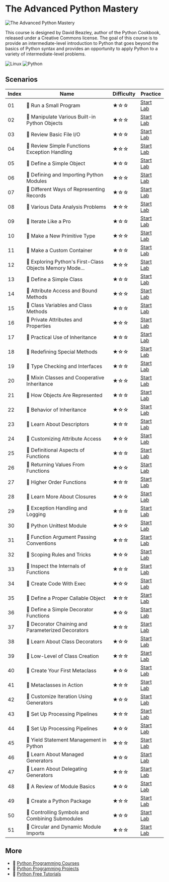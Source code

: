 # The Advanced Python Mastery

![The Advanced Python Mastery](https://cover-creator.labex.io/the-advanced-python-mastery.png)

This course is designed by David Beazley, author of the Python Cookbook, released under a Creative Commons license. The goal of this course is to provide an intermediate-level introduction to Python that goes beyond the basics of Python syntax and provides an opportunity to apply Python to a variety of intermediate-level problems.

![Linux](https://img.shields.io/badge/Linux-whitesmoke?style=for-the-badge&logo=linux)
![Python](https://img.shields.io/badge/Python-whitesmoke?style=for-the-badge&logo=python)


## Scenarios

|   Index | Name                                                    | Difficulty   | Practice                                                             |
|---------|---------------------------------------------------------|--------------|----------------------------------------------------------------------|
|      01 | 📖 Run a Small Program                                   | ★☆☆          | <a target='_blank' href='https://labex.io/labs/132390'>Start Lab</a> |
|      02 | 📖 Manipulate Various Built-in Python Objects            | ★☆☆          | <a target='_blank' href='https://labex.io/labs/132391'>Start Lab</a> |
|      03 | 📖 Review Basic File I/O                                 | ★☆☆          | <a target='_blank' href='https://labex.io/labs/132392'>Start Lab</a> |
|      04 | 📖 Review Simple Functions Exception Handling            | ★☆☆          | <a target='_blank' href='https://labex.io/labs/132393'>Start Lab</a> |
|      05 | 📖 Define a Simple Object                                | ★☆☆          | <a target='_blank' href='https://labex.io/labs/132394'>Start Lab</a> |
|      06 | 📖 Defining and Importing Python Modules                 | ★☆☆          | <a target='_blank' href='https://labex.io/labs/132395'>Start Lab</a> |
|      07 | 📖 Different Ways of Representing Records                | ★☆☆          | <a target='_blank' href='https://labex.io/labs/132428'>Start Lab</a> |
|      08 | 📖 Various Data Analysis Problems                        | ★☆☆          | <a target='_blank' href='https://labex.io/labs/132438'>Start Lab</a> |
|      09 | 📖 Iterate Like a Pro                                    | ★☆☆          | <a target='_blank' href='https://labex.io/labs/132442'>Start Lab</a> |
|      10 | 📖 Make a New Primitive Type                             | ★☆☆          | <a target='_blank' href='https://labex.io/labs/132443'>Start Lab</a> |
|      11 | 📖 Make a Custom Container                               | ★☆☆          | <a target='_blank' href='https://labex.io/labs/132444'>Start Lab</a> |
|      12 | 📖 Exploring Python's First-Class Objects Memory Mode... | ★☆☆          | <a target='_blank' href='https://labex.io/labs/132489'>Start Lab</a> |
|      13 | 📖 Define a Simple Class                                 | ★☆☆          | <a target='_blank' href='https://labex.io/labs/132490'>Start Lab</a> |
|      14 | 📖 Attribute Access and Bound Methods                    | ★☆☆          | <a target='_blank' href='https://labex.io/labs/132491'>Start Lab</a> |
|      15 | 📖 Class Variables and Class Methods                     | ★☆☆          | <a target='_blank' href='https://labex.io/labs/132493'>Start Lab</a> |
|      16 | 📖 Private Attributes and Properties                     | ★☆☆          | <a target='_blank' href='https://labex.io/labs/132494'>Start Lab</a> |
|      17 | 📖 Practical Use of Inheritance                          | ★☆☆          | <a target='_blank' href='https://labex.io/labs/132495'>Start Lab</a> |
|      18 | 📖 Redefining Special Methods                            | ★☆☆          | <a target='_blank' href='https://labex.io/labs/132496'>Start Lab</a> |
|      19 | 📖 Type Checking and Interfaces                          | ★☆☆          | <a target='_blank' href='https://labex.io/labs/132497'>Start Lab</a> |
|      20 | 📖 Mixin Classes and Cooperative Inheritance             | ★☆☆          | <a target='_blank' href='https://labex.io/labs/132498'>Start Lab</a> |
|      21 | 📖 How Objects Are Represented                           | ★☆☆          | <a target='_blank' href='https://labex.io/labs/132499'>Start Lab</a> |
|      22 | 📖 Behavior of Inheritance                               | ★☆☆          | <a target='_blank' href='https://labex.io/labs/132500'>Start Lab</a> |
|      23 | 📖 Learn About Descriptors                               | ★☆☆          | <a target='_blank' href='https://labex.io/labs/132501'>Start Lab</a> |
|      24 | 📖 Customizing Attribute Access                          | ★☆☆          | <a target='_blank' href='https://labex.io/labs/132502'>Start Lab</a> |
|      25 | 📖 Definitional Aspects of Functions                     | ★☆☆          | <a target='_blank' href='https://labex.io/labs/132503'>Start Lab</a> |
|      26 | 📖 Returning Values From Functions                       | ★☆☆          | <a target='_blank' href='https://labex.io/labs/132504'>Start Lab</a> |
|      27 | 📖 Higher Order Functions                                | ★☆☆          | <a target='_blank' href='https://labex.io/labs/132505'>Start Lab</a> |
|      28 | 📖 Learn More About Closures                             | ★☆☆          | <a target='_blank' href='https://labex.io/labs/132506'>Start Lab</a> |
|      29 | 📖 Exception Handling and Logging                        | ★☆☆          | <a target='_blank' href='https://labex.io/labs/132507'>Start Lab</a> |
|      30 | 📖 Python Unittest Module                                | ★☆☆          | <a target='_blank' href='https://labex.io/labs/132508'>Start Lab</a> |
|      31 | 📖 Function Argument Passing Conventions                 | ★☆☆          | <a target='_blank' href='https://labex.io/labs/132509'>Start Lab</a> |
|      32 | 📖 Scoping Rules and Tricks                              | ★☆☆          | <a target='_blank' href='https://labex.io/labs/132510'>Start Lab</a> |
|      33 | 📖 Inspect the Internals of Functions                    | ★☆☆          | <a target='_blank' href='https://labex.io/labs/132511'>Start Lab</a> |
|      34 | 📖 Create Code With Exec                                 | ★☆☆          | <a target='_blank' href='https://labex.io/labs/132512'>Start Lab</a> |
|      35 | 📖 Define a Proper Callable Object                       | ★☆☆          | <a target='_blank' href='https://labex.io/labs/132513'>Start Lab</a> |
|      36 | 📖 Define a Simple Decorator Functions                   | ★☆☆          | <a target='_blank' href='https://labex.io/labs/132514'>Start Lab</a> |
|      37 | 📖 Decorator Chaining and Parameterized Decorators       | ★☆☆          | <a target='_blank' href='https://labex.io/labs/132515'>Start Lab</a> |
|      38 | 📖 Learn About Class Decorators                          | ★☆☆          | <a target='_blank' href='https://labex.io/labs/132516'>Start Lab</a> |
|      39 | 📖 Low-Level of Class Creation                           | ★☆☆          | <a target='_blank' href='https://labex.io/labs/132517'>Start Lab</a> |
|      40 | 📖 Create Your First Metaclass                           | ★☆☆          | <a target='_blank' href='https://labex.io/labs/132519'>Start Lab</a> |
|      41 | 📖 Metaclasses in Action                                 | ★☆☆          | <a target='_blank' href='https://labex.io/labs/132521'>Start Lab</a> |
|      42 | 📖 Customize Iteration Using Generators                  | ★☆☆          | <a target='_blank' href='https://labex.io/labs/132522'>Start Lab</a> |
|      43 | 📖 Set Up Processing Pipelines                           | ★☆☆          | <a target='_blank' href='https://labex.io/labs/132523'>Start Lab</a> |
|      44 | 📖 Set Up Processing Pipelines                           | ★☆☆          | <a target='_blank' href='https://labex.io/labs/132524'>Start Lab</a> |
|      45 | 📖 Yield Statement Management in Python                  | ★☆☆          | <a target='_blank' href='https://labex.io/labs/132525'>Start Lab</a> |
|      46 | 📖 Learn About Managed Generators                        | ★☆☆          | <a target='_blank' href='https://labex.io/labs/132526'>Start Lab</a> |
|      47 | 📖 Learn About Delegating Generators                     | ★☆☆          | <a target='_blank' href='https://labex.io/labs/132527'>Start Lab</a> |
|      48 | 📖 A Review of Module Basics                             | ★☆☆          | <a target='_blank' href='https://labex.io/labs/132528'>Start Lab</a> |
|      49 | 📖 Create a Python Package                               | ★☆☆          | <a target='_blank' href='https://labex.io/labs/132529'>Start Lab</a> |
|      50 | 📖 Controlling Symbols and Combining Submodules          | ★☆☆          | <a target='_blank' href='https://labex.io/labs/132530'>Start Lab</a> |
|      51 | 📖 Circular and Dynamic Module Imports                   | ★☆☆          | <a target='_blank' href='https://labex.io/labs/132531'>Start Lab</a> |

## More

- 🔗 [Python Programming Courses](https://github.com/labex-labs/awesome-programming-courses)
- 🔗 [Python Programming Projects](https://github.com/labex-labs/awesome-programming-projects)
- 🔗 [Python Free Tutorials](https://github.com/labex-labs/python-free-tutorials)

